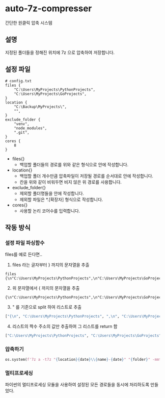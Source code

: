 # auto-7z-compresser
간단한 원클릭 압축 시스템

설명
---
지정된 폴더들을 정해진 위치에 7z 으로 압축하여 저장합니다.

설정 파일
---
```
# config.txt
files {
    "C:\Users\MyProjects\PythonProjects",
    "C:\Users\MyProjects\GoProjects",
}
location {
    "C:\Backup\MyProjects\",
    "",
}
exclude_folder {
    "venv",
    "node_modules",
    ".git",
}
cores {
    8
}
```
- files{}
  - 백업할 폴더들의 경로를 위와 같은 형식으로 안에 작성합니다.
- location{}
  - 백업할 폴더 개수만큼 압축파일이 저장될 경로를 순서대로 안에 작성합니다.
  - 칸을 위와 같이 비워두면 비지 않은 위 경로를 사용합니다.
- exclude_folder{}
  - 제외할 폴더명들을 안에 작성합니다.
  - 제외할 파일은 *.[확장자] 형식으로 작성합니다.
- cores{}
  - 사용할 논리 코어수를 입력합니다.

작동 방식
---
### 설정 파일 파싱함수
files를 예로 든다면..
1. files 라는 글자부터 } 까지의 문자열을 추출  
```
files {\n"C:\Users\MyProjects\PythonProjects",\n"C:\Users\MyProjects\GoProjects",\n}
```
2. 위 문자열에서 { 까지의 문자열을 추출  
```
{\n"C:\Users\MyProjects\PythonProjects",\n"C:\Users\MyProjects\GoProjects",\n}
```
3. " 를 기준으로 split 하여 리스트로 추출  
```py
["{\n", "C:\Users\MyProjects\PythonProjects", ",\n", "C:\Users\MyProjects\GoProjects", ",\n"]
```
4. 리스트의 짝수 주소의 값만 추출하여 그 리스트를 return 함
```py
["C:\Users\MyProjects\PythonProjects", "C:\Users\MyProjects\GoProjects"]
```

### 압축하기
```py
os.system(f'7z a -t7z "{location}{date}\\{name}-{date}" "{folder}" -mmt{cores} -mx=1 {exclude_str}')
```

### 멀티프로세싱
파이썬의 멀티프로세싱 모듈을 사용하여 설정된 모든 경로들을 동시에 처리하도록 만들었다.


